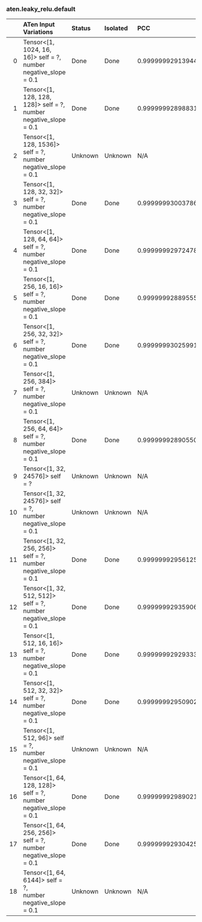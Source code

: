 ### aten.leaky_relu.default
|    | ATen Input Variations                                               | Status   | Isolated   | PCC                | Host   |
|---:|:--------------------------------------------------------------------|:---------|:-----------|:-------------------|:-------|
|  0 | Tensor<[1, 1024, 16, 16]> self = ?,<br>number negative_slope = 0.1  | Done     | Done       | 0.999999929139446  | 0      |
|  1 | Tensor<[1, 128, 128, 128]> self = ?,<br>number negative_slope = 0.1 | Done     | Done       | 0.9999999289883199 | 0      |
|  2 | Tensor<[1, 128, 1536]> self = ?,<br>number negative_slope = 0.1     | Unknown  | Unknown    | N/A                | N/A    |
|  3 | Tensor<[1, 128, 32, 32]> self = ?,<br>number negative_slope = 0.1   | Done     | Done       | 0.9999999300378621 | 0      |
|  4 | Tensor<[1, 128, 64, 64]> self = ?,<br>number negative_slope = 0.1   | Done     | Done       | 0.9999999297247844 | 0      |
|  5 | Tensor<[1, 256, 16, 16]> self = ?,<br>number negative_slope = 0.1   | Done     | Done       | 0.9999999288955559 | 0      |
|  6 | Tensor<[1, 256, 32, 32]> self = ?,<br>number negative_slope = 0.1   | Done     | Done       | 0.9999999302599194 | 0      |
|  7 | Tensor<[1, 256, 384]> self = ?,<br>number negative_slope = 0.1      | Unknown  | Unknown    | N/A                | N/A    |
|  8 | Tensor<[1, 256, 64, 64]> self = ?,<br>number negative_slope = 0.1   | Done     | Done       | 0.9999999289055064 | 0      |
|  9 | Tensor<[1, 32, 24576]> self = ?                                     | Unknown  | Unknown    | N/A                | N/A    |
| 10 | Tensor<[1, 32, 24576]> self = ?,<br>number negative_slope = 0.1     | Unknown  | Unknown    | N/A                | N/A    |
| 11 | Tensor<[1, 32, 256, 256]> self = ?,<br>number negative_slope = 0.1  | Done     | Done       | 0.9999999295612542 | 0      |
| 12 | Tensor<[1, 32, 512, 512]> self = ?,<br>number negative_slope = 0.1  | Done     | Done       | 0.999999929359066  | 0      |
| 13 | Tensor<[1, 512, 16, 16]> self = ?,<br>number negative_slope = 0.1   | Done     | Done       | 0.9999999292933395 | 0      |
| 14 | Tensor<[1, 512, 32, 32]> self = ?,<br>number negative_slope = 0.1   | Done     | Done       | 0.9999999295090213 | 0      |
| 15 | Tensor<[1, 512, 96]> self = ?,<br>number negative_slope = 0.1       | Unknown  | Unknown    | N/A                | N/A    |
| 16 | Tensor<[1, 64, 128, 128]> self = ?,<br>number negative_slope = 0.1  | Done     | Done       | 0.9999999298902144 | 0      |
| 17 | Tensor<[1, 64, 256, 256]> self = ?,<br>number negative_slope = 0.1  | Done     | Done       | 0.9999999293042523 | 0      |
| 18 | Tensor<[1, 64, 6144]> self = ?,<br>number negative_slope = 0.1      | Unknown  | Unknown    | N/A                | N/A    |

